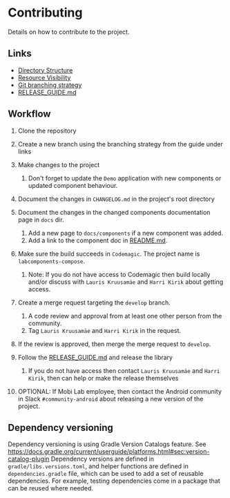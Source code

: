# Contributing

Details on how to contribute to the project.

## Links

- [Directory Structure](directory_structure.md)
- [Resource Visibility](resource_visibility.md)
- [Git branching strategy](https://confluence.lab.mobi/display/DEV/Git+branching+strategy)
- [RELEASE_GUIDE.md](../RELEASE_GUIDE.md)

## Workflow

1. Clone the repository
2. Create a new branch using the branching strategy from the guide under links
3. Make changes to the project
   1. Don't forget to update the `Demo` application with new components or updated component behaviour.
4. Document the changes in `CHANGELOG.md` in the project's root directory
5. Document the changes in the changed components documentation page in `docs` dir.
   1. Add a new page to `docs/components` if a new component was added.
   2. Add a link to the component doc in [README.md](../README.md).
6. Make sure the build succeeds in `Codemagic`. The project name is `labcomponents-compose`.
   1. Note: If you do not have access to Codemagic then build locally and/or discuss with `Lauris Kruusamäe` and `Harri Kirik` about getting access.

7. Create a merge request targeting the `develop` branch.
   1. A code review and approval from at least one other person from the community.
   1. Tag `Lauris Kruusamäe` and `Harri Kirik` in the request.
8. If the review is approved, then merge the merge request to `develop`.
9. Follow the [RELEASE_GUIDE.md](../RELEASE_GUIDE.md) and release the library
   1. If you do not have access then contact  `Lauris Kruusamäe` and `Harri Kirik`, then can help or make the release themselves

10. OPTIONAL: If Mobi Lab employee, then contact the Android community in Slack `#community-android` about releasing a new version of the project. 

## Dependency versioning

Dependency versioning is using Gradle Version Catalogs feature. See https://docs.gradle.org/current/userguide/platforms.html#sec:version-catalog-plugin
Dependency versions are defined in `gradle/libs.versions.toml`, and helper functions are defined in `dependencies.gradle` file, which can be used to add a set of reusable dependencies. For example, testing dependencies come in a package that can be reused where needed.
